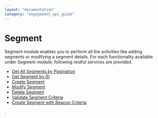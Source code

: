 ```yaml
---
layout: "documentation"
category: "engagement_api_guide"
---
```

                          


Segment
=======

Segment module enables you to perform all the activities like adding segments or modifying a segment details. For each functionality available under Segment module, following restful services are provided.

*   [Get All Segments by Pagination](Get_All_Segments_By_pagination.html)
*   [Get Segment by ID](Get_Details__Segment_.html)
*   [Create Segment](Create_Segment.html)
*   [Modify Segment](Modify_Segment.html)
*   [Delete Segment](Delete_Segment.html)
*   [Validate Segment Criteria](Validate_Segment_Criteria.html)
*   [Create Segment with Beacon Criteria](Create_Segment_with_Beacon_Criteria.html)

.

